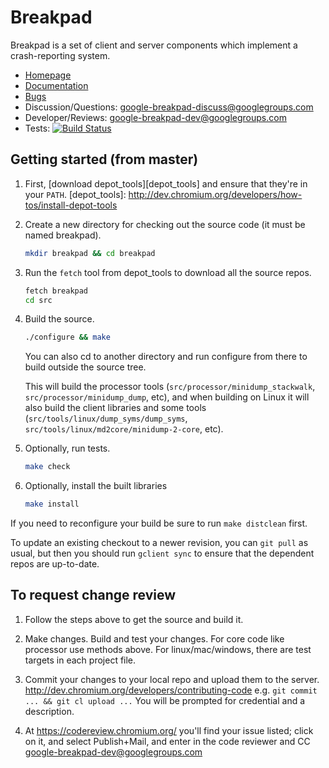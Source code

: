 # Breakpad

Breakpad is a set of client and server components which implement a
crash-reporting system.

* [Homepage](https://chromium.googlesource.com/breakpad/breakpad/)
* [Documentation](https://chromium.googlesource.com/breakpad/breakpad/+/master/docs/)
* [Bugs](https://bugs.chromium.org/p/google-breakpad/)
* Discussion/Questions: [google-breakpad-discuss@googlegroups.com](https://groups.google.com/d/forum/google-breakpad-discuss)
* Developer/Reviews: [google-breakpad-dev@googlegroups.com](https://groups.google.com/d/forum/google-breakpad-dev)
* Tests: [![Build Status](https://travis-ci.org/google/breakpad.svg?branch=master)](https://travis-ci.org/google/breakpad)

## Getting started (from master)

1.  First, [download depot_tools][depot_tools] and ensure that they're in your
    `PATH`.
[depot_tools]: http://dev.chromium.org/developers/how-tos/install-depot-tools

2.  Create a new directory for checking out the source code (it must be named
    breakpad).

    ```sh
    mkdir breakpad && cd breakpad
    ```

3.  Run the `fetch` tool from depot_tools to download all the source repos.

    ```sh
    fetch breakpad
    cd src
    ```

4.  Build the source.

    ```sh
    ./configure && make
    ```

    You can also cd to another directory and run configure from there to build
    outside the source tree.

    This will build the processor tools (`src/processor/minidump_stackwalk`,
    `src/processor/minidump_dump`, etc), and when building on Linux it will
    also build the client libraries and some tools
    (`src/tools/linux/dump_syms/dump_syms`,
    `src/tools/linux/md2core/minidump-2-core`, etc).

5.  Optionally, run tests.

    ```sh
    make check
    ```

6.  Optionally, install the built libraries

    ```sh
    make install
    ```

If you need to reconfigure your build be sure to run `make distclean` first.

To update an existing checkout to a newer revision, you can
`git pull` as usual, but then you should run `gclient sync` to ensure that the
dependent repos are up-to-date.

## To request change review

1.  Follow the steps above to get the source and build it.

2.  Make changes. Build and test your changes.
    For core code like processor use methods above.
    For linux/mac/windows, there are test targets in each project file.

3.  Commit your changes to your local repo and upload them to the server.
    http://dev.chromium.org/developers/contributing-code
    e.g. `git commit ... && git cl upload ...`
    You will be prompted for credential and a description.

4.  At https://codereview.chromium.org/ you'll find your issue listed; click on
    it, and select Publish+Mail, and enter in the code reviewer and CC
    google-breakpad-dev@googlegroups.com
